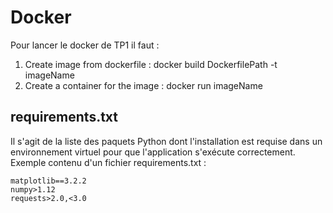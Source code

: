 # Docker

  Pour lancer le docker de TP1 il faut : 
  
   1. Create image from dockerfile : docker build DockerfilePath -t imageName 
   2. Create a container for the image : docker run imageName
   
   

## requirements.txt
   Il s'agit de la liste des paquets Python dont l'installation est requise dans un environnement virtuel pour que l'application s'exécute correctement.
   Exemple contenu d'un fichier requirements.txt : 
   
    matplotlib==3.2.2
    numpy>1.12
    requests>2.0,<3.0
    
